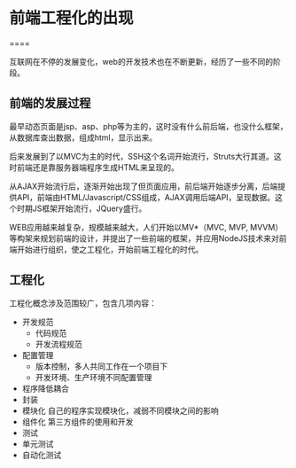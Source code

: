 # 前端工程化的出现
====

互联网在不停的发展变化，web的开发技术也在不断更新，经历了一些不同的阶段。

## 前端的发展过程

最早动态页面是jsp、asp、php等为主的，这时没有什么前后端，也没什么框架，从数据库查出数据，组成html，显示出来。

后来发展到了以MVC为主的时代，SSH这个名词开始流行，Struts大行其道。这时前端还是靠服务器端程序生成HTML来呈现的。

从AJAX开始流行后，逐渐开始出现了但页面应用，前后端开始逐步分离，后端提供API，前端由HTML/Javascript/CSS组成，AJAX调用后端API，呈现数据。这个时期JS框架开始流行，JQuery盛行。

WEB应用越来越复杂，规模越来越大，人们开始以MV*（MVC, MVP, MVVM）等构架来规划前端的设计，并提出了一些前端的框架，并应用NodeJS技术来对前端开始进行组织，使之工程化，开始前端工程化的时代。

## 工程化

工程化概念涉及范围较广，包含几项内容：

* 开发规范
  * 代码规范
  * 开发流程规范
* 配置管理
  * 版本控制，多人共同工作在一个项目下
  * 开发环境、生产环境不同配置管理
* 程序降低耦合
 * 封装 
 * 模块化 自己的程序实现模块化，减弱不同模块之间的影响
 * 组件化 第三方组件的使用和开发
* 测试
 * 单元测试
 * 自动化测试 

